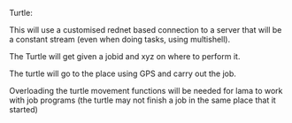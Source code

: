 Turtle:

This will use a customised rednet based connection to a server that will be a constant stream (even when doing tasks, using multishell).

The Turtle will get given a jobid and xyz on where to perform it.

The turtle will go to the place using GPS and carry out the job.

Overloading the turtle movement functions will be needed for lama to work with job programs (the turtle may not finish a job in the same place that it started)